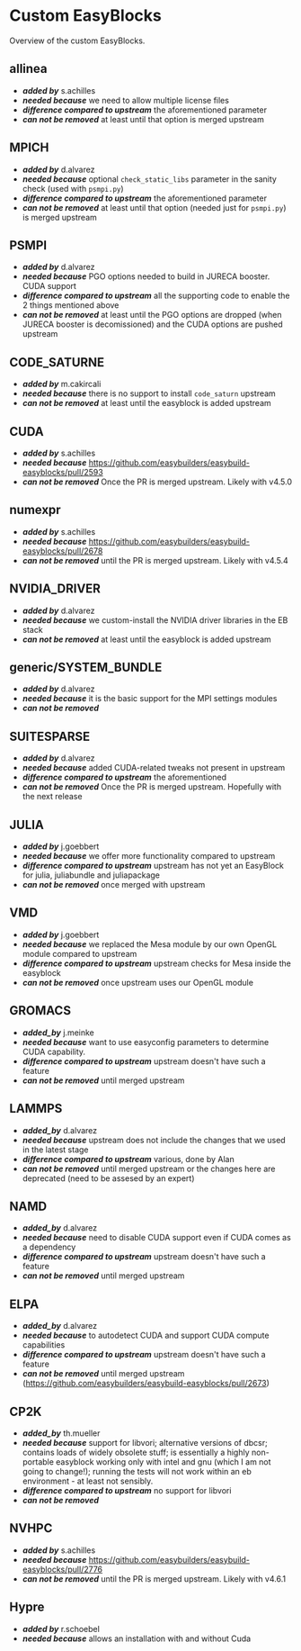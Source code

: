 # Custom EasyBlocks

Overview of the custom EasyBlocks.

## allinea

- __*added by*__ s.achilles
- __*needed because*__ we need to allow multiple license files
- __*difference compared to upstream*__ the aforementioned parameter
- __*can not be removed*__ at least until that option is merged upstream

## MPICH

- __*added by*__ d.alvarez
- __*needed because*__ optional `check_static_libs` parameter in the sanity check (used with `psmpi.py`)
- __*difference compared to upstream*__ the aforementioned parameter
- __*can not be removed*__ at least until that option (needed just for `psmpi.py`) is merged upstream

## PSMPI

- __*added by*__ d.alvarez
- __*needed because*__ PGO options needed to build in JURECA booster. CUDA support
- __*difference compared to upstream*__ all the supporting code to enable the 2 things mentioned above
- __*can not be removed*__ at least until the PGO options are dropped (when JURECA booster is decomissioned) and the CUDA options are pushed upstream

## CODE_SATURNE

- __*added by*__ m.cakircali
- __*needed because*__ there is no support to install `code_saturn` upstream
- __*can not be removed*__ at least until the easyblock is added upstream

## CUDA

- __*added by*__ s.achilles
- __*needed because*__ https://github.com/easybuilders/easybuild-easyblocks/pull/2593
- __*can not be removed*__ Once the PR is merged upstream. Likely with v4.5.0

## numexpr

- __*added by*__ s.achilles
- __*needed because*__ https://github.com/easybuilders/easybuild-easyblocks/pull/2678
- __*can not be removed*__ until the PR is merged upstream. Likely with v4.5.4

## NVIDIA_DRIVER

- __*added by*__ d.alvarez
- __*needed because*__ we custom-install the NVIDIA driver libraries in the EB stack
- __*can not be removed*__ at least until the easyblock is added upstream

## generic/SYSTEM_BUNDLE

- __*added by*__ d.alvarez
- __*needed because*__ it is the basic support for the MPI settings modules
- __*can not be removed*__

## SUITESPARSE

- __*added by*__ d.alvarez
- __*needed because*__ added CUDA-related tweaks not present in upstream
- __*difference compared to upstream*__ the aforementioned
- __*can not be removed*__ Once the PR is merged upstream. Hopefully with the next release

## JULIA

- __*added by*__ j.goebbert
- __*needed because*__ we offer more functionality compared to upstream
- __*difference compared to upstream*__ upstream has not yet an EasyBlock for julia, juliabundle and juliapackage
- __*can not be removed*__ once merged with upstream

## VMD
- __*added by*__ j.goebbert
- __*needed because*__ we replaced the Mesa module by our own OpenGL module compared to upstream
- __*difference compared to upstream*__ upstream checks for Mesa inside the easyblock
- __*can not be removed*__ once upstream uses our OpenGL module

## GROMACS
- __*added_by*__ j.meinke
- __*needed because*__ want to use easyconfig parameters to determine CUDA capability.
- __*difference compared to upstream*__ upstream doesn't have such a feature
- __*can not be removed*__ until merged upstream

## LAMMPS
- __*added_by*__ d.alvarez
- __*needed because*__ upstream does not include the changes that we used in the latest stage
- __*difference compared to upstream*__ various, done by Alan
- __*can not be removed*__ until merged upstream or the changes here are deprecated (need to be assesed by an expert)

## NAMD
- __*added_by*__ d.alvarez
- __*needed because*__ need to disable CUDA support even if CUDA comes as a dependency
- __*difference compared to upstream*__ upstream doesn't have such a feature
- __*can not be removed*__ until merged upstream

## ELPA
- __*added_by*__ d.alvarez
- __*needed because*__ to autodetect CUDA and support CUDA compute capabilities
- __*difference compared to upstream*__ upstream doesn't have such a feature
- __*can not be removed*__ until merged upstream (https://github.com/easybuilders/easybuild-easyblocks/pull/2673)

## CP2K
- __*added_by*__ th.mueller
- __*needed because*__  support for libvori; alternative versions of dbcsr; contains loads of widely obsolete stuff; is  essentially a highly non-portable easyblock working only with intel and gnu (which I am not going to change!); running the tests will not work within an eb environment - at least not sensibly. 
- __*difference compared to upstream*__ no support for libvori 
- __*can not be removed*__


## NVHPC

- __*added by*__ s.achilles
- __*needed because*__ https://github.com/easybuilders/easybuild-easyblocks/pull/2776
- __*can not be removed*__ until the PR is merged upstream. Likely with v4.6.1


## Hypre

- __*added by*__ r.schoebel
- __*needed because*__ allows an installation with and without Cuda
